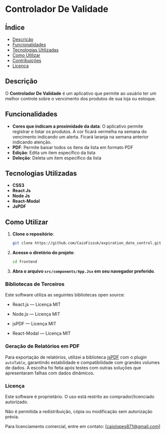 # Controlador De Validade

## Índice

- [Descrição](#descri%C3%A7%C3%A3o)
- [Funcionalidades](#funcionalidades)
- [Tecnologias Utilizadas](#tecnologias-utilizadas)
- [Como Utilizar](#como-utilizar)
- [Contribuições](#contribui%C3%A7%C3%B5es)
- [Licença](#licen%C3%A7a)

## Descrição

O **Controlador De Validade** é um aplicativo que permite ao usuário ter um melhor controle sobre o vencimento dos produtos de sua loja ou estoque.

## Funcionalidades

- **Cores que indicam a proximidade da data**: O aplicativo permite registrar e listar os produtos. A cor ficará vermelha na semana do vencimento indicando um alerta. Ficará laranja na semana anterior indicando atenção.
- **PDF**: Permite baixar todos os itens da lista em formato PDF
- **Edição**: Edita um item específico da lista
- **Deleção**: Deleta um item específico da lista

## Tecnologias Utilizadas

- **CSS3**
- **React Js**
- **Node Js**
- **React-Modal**
- **JsPDF**

## Como Utilizar

1. **Clone o repositório**:

   ```bash
   git clone https://github.com/CaioFiszuk/expiration_date_control.git
   ```

2. **Acesse o diretório do projeto**:

   ```bash
   cd frontend
   ```

3. **Abra o arquivo `src/components/App.Jsx` em seu navegador preferido**.

### Bibliotecas de Terceiros
  Este software utiliza as seguintes bibliotecas open source:

- React.js — Licença MIT

- Node.js — Licença MIT

- jsPDF — Licença MIT

- React-Modal — Licença MIT

### Geração de Relatórios em PDF

Para exportação de relatórios, utilizei a biblioteca [jsPDF](https://github.com/parallax/jsPDF) com o plugin `autoTable`, garantindo estabilidade e compatibilidade com grandes volumes de dados. A escolha foi feita após testes com outras soluções que apresentaram falhas com dados dinâmicos.

### Licença

Este software é proprietário. O uso está restrito ao comprador/licenciado autorizado.

Não é permitida a redistribuição, cópia ou modificação sem autorização prévia.

Para licenciamento comercial, entre em contato: [caiolopes871@gmail.com]